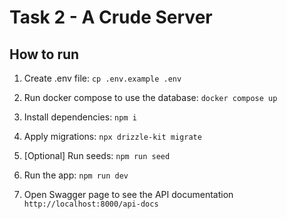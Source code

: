 # Task 2 - A Crude Server

## How to run

1. Create .env file:
   `cp .env.example .env`

2. Run docker compose to use the database:
   `docker compose up`

3. Install dependencies:
   `npm i`

4. Apply migrations:
   `npx drizzle-kit migrate`

5. [Optional] Run seeds:
   `npm run seed`

6. Run the app:
   `npm run dev`

7. Open Swagger page to see the API documentation
   `http://localhost:8000/api-docs`
